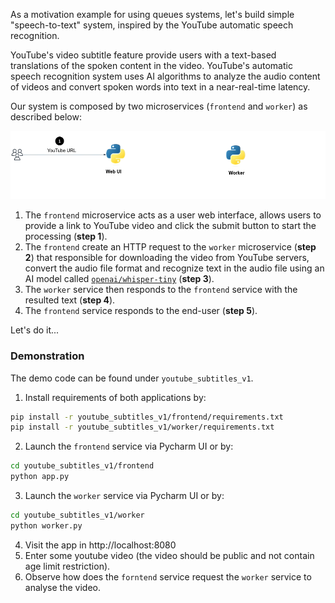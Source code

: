 As a motivation example for using queues systems, let's build simple "speech-to-text" system, inspired by the YouTube automatic speech recognition. 

YouTube's video subtitle feature provide users with a text-based translations of the spoken content in the video.
YouTube's automatic speech recognition system uses AI algorithms to analyze the audio content of videos and convert spoken words into text in a near-real-time latency. 

Our system is composed by two microservices (`frontend` and `worker`) as described below:

![.guides/img/youtube_subtitle_v1](./youtube_subtitle_v1.gif)

1. The `frontend` microservice acts as a user web interface, allows users to provide a link to YouTube video and click the submit button to start the processing (**step 1**).
2. The `frontend` create an HTTP request to the `worker` microservice (**step 2**) that responsible for downloading the video from YouTube servers, convert the audio file format and recognize text in the audio file using an AI model called [`openai/whisper-tiny`](https://huggingface.co/openai/whisper-tiny) (**step 3**).
3. The `worker` service then responds to the `frontend` service with the resulted text (**step 4**).
4. The `frontend` service responds to the end-user (**step 5**).


Let's do it...

### Demonstration

The demo code can be found under `youtube_subtitles_v1`.

1. Install requirements of both applications by: 

```bash
pip install -r youtube_subtitles_v1/frontend/requirements.txt
pip install -r youtube_subtitles_v1/worker/requirements.txt
```

2. Launch the `frontend` service via Pycharm UI or by:

```bash
cd youtube_subtitles_v1/frontend
python app.py
```

3. Launch the `worker` service via Pycharm UI or by:

```bash
cd youtube_subtitles_v1/worker
python worker.py
```

4. Visit the app in http://localhost:8080
5. Enter some youtube video (the video should be public and not contain age limit restriction).
6. Observe how does the `forntend` service request the `worker` service to analyse the video. 

